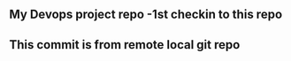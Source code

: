 <h2>My Devops project repo -1st checkin to this repo</h2>
<h2>This commit is from remote local git repo</h2>
